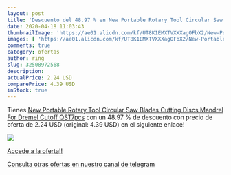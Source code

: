 ```yaml
---
layout: post
title: 'Descuento del 48.97 % en New Portable Rotary Tool Circular Saw Bl'
date: 2020-04-18 11:03:43
thumbnailImage: 'https://ae01.alicdn.com/kf/UT8K1EMXTVXXXagOFbX2/New-Portable-Rotary-Tool-Circular-Saw-Blades-Cutting-Discs-Mandrel-For-Dremel-Cutoff-QST7pcs.jpg_350x350._SL200_.jpg'
images: [ 'https://ae01.alicdn.com/kf/UT8K1EMXTVXXXagOFbX2/New-Portable-Rotary-Tool-Circular-Saw-Blades-Cutting-Discs-Mandrel-For-Dremel-Cutoff-QST7pcs.jpg_350x350._SL200_.jpg' ]
comments: true
category: ofertas
author: ring
slug: 32508972568
description:
actualPrice: 2.24 USD
comparePrice: 4.39 USD
inStock: true
---
```


Tienes [New Portable Rotary Tool Circular Saw Blades Cutting Discs Mandrel For Dremel Cutoff QST7pcs](https://www.amazon.com/dp/32508972568/?tag=redken08-20) con un 48.97 % de descuento con precio de oferta de 2.24 USD (original: 4.39 USD) en el siguiente enlace!

[![](https://ae01.alicdn.com/kf/UT8K1EMXTVXXXagOFbX2/New-Portable-Rotary-Tool-Circular-Saw-Blades-Cutting-Discs-Mandrel-For-Dremel-Cutoff-QST7pcs.jpg_350x350._SL200_.jpg)](https://www.amazon.com/dp/32508972568/?tag=redken08-20)

[Accede a la oferta!!](https://www.amazon.com/dp/32508972568/?tag=redken08-20)

[Consulta otras ofertas en nuestro canal de telegram](https://t.me/s/ofertas25)

